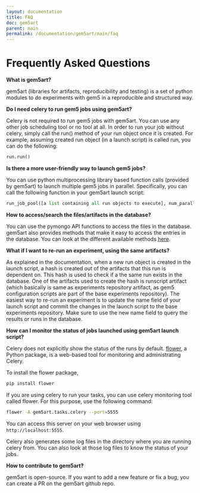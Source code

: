 ```yaml
---
layout: documentation
title: FAQ
doc: gem5art
parent: main
permalink: /documentation/gem5art/main/faq
---
```


# Frequently Asked Questions

**What is gem5art?**

gem5art (libraries for artifacts, reproducibility and testing) is a set of python modules to do experiments with gem5 in a reproducible and structured way.

**Do I need celery to run gem5 jobs using gem5art?**

Celery is not required to run gem5 jobs with gem5art.
You can use any other job scheduling tool or no tool at all.
In order to run your job without celery, simply call the run() method of your run object once it is created.
For example, assuming created run object (in a launch script) is called run, you can do the following:

```python
run.run()
```

**Is there a more user-friendly way to launch gem5 jobs?**

You can use python multiprocessing library based function calls (provided by gem5art) to launch multiple gem5 jobs in parallel.
Specifically, you can call the following function in your gem5art launch script:

```python
run_job_pool([a list containing all run objects to execute], num_parallel_jobs = [Number of parralel jobs])
```

**How to access/search the files/artifacts in the database?**

You can use the pymongo API functions to access the files in the database.
gem5art also provides methods that make it easy to access the entries in the database.
You can look at the different available methods [here](artifacts.html#searching-the-database).

**What if I want to re-run an experiment, using the same artifacts?**

As explained in the documentation, when a new run object is created in the launch script,
a hash is created out of the artifacts that this run is dependent on.
This hash is used to check if a the same run exists in the database.
One of the artifacts used to create the hash is runscript artifact (which basically is same as
experiments repository artifact, as gem5 configuration scripts are part of the base experiments
repository).
The easiest way to re-run an experiment is to update the name field of your launch script and commit the changes
in the launch script to the base experiments repository.
Make sure to use the new name field to query the results or runs in the database.

**How can I monitor the status of jobs launched using gem5art launch script?**

Celery does not explicitly show the status of the runs by default.
[flower](https://flower.readthedocs.io/en/latest/), a Python package, is a web-based tool for monitoring and administrating Celery.

To install the flower package,
```sh
pip install flower
```

If you are using celery to run your tasks, you can use celery monitoring tool called flower.
For this purpose, use the following command:

```sh
flower -A gem5art.tasks.celery --port=5555
```

You can access this server on your web browser using `http://localhost:5555`.

Celery also generates some log files in the directory where you are running celery from.
You can also look at those log files to know the status of your jobs.

**How to contribute to gem5art?**

gem5art is open-source.
If you want to add a new feature or fix a bug, you can create a PR on the gem5art github repo.

